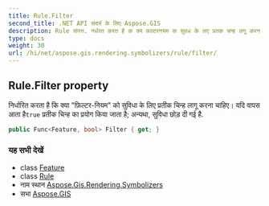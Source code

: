 ```yaml
---
title: Rule.Filter
second_title: .NET API संदर्भ के लिए Aspose.GIS
description: Rule संपत्त. नर्धरत करत है क क्य फ़ल्टरनयम क सुवध के लए प्रतक चन्ह लगू करन चहए यद वपस आत हैtrue प्रतक चन्ह क प्रयग कय जत है अन्यथ सुवध छड़ द गई है.
type: docs
weight: 30
url: /hi/net/aspose.gis.rendering.symbolizers/rule/filter/
---
```

## Rule.Filter property

निर्धारित करता है कि क्या "फ़िल्टर-नियम" को सुविधा के लिए प्रतीक चिन्ह लागू करना चाहिए। यदि वापस आता है`true` प्रतीक चिन्ह का प्रयोग किया जाता है; अन्यथा, सुविधा छोड़ दी गई है.

```csharp
public Func<Feature, bool> Filter { get; }
```

### यह सभी देखें

* class [Feature](../../../aspose.gis/feature/)
* class [Rule](../)
* नाम स्थान [Aspose.Gis.Rendering.Symbolizers](../../rule/)
* सभा [Aspose.GIS](../../../)


